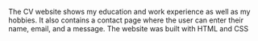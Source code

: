 The CV website shows my education and work experience as well as my hobbies. It also contains a contact page where the user can enter their name, email, and a message. The website was built with HTML and CSS
